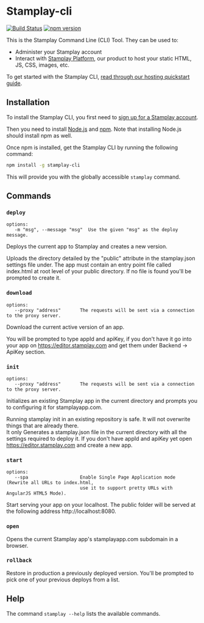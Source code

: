 # Stamplay-cli

[![Build Status](https://travis-ci.org/Stamplay/stamplay-cli.svg)](https://travis-ci.org/Stamplay/stamplay-cli)
[![npm version](https://badge.fury.io/js/stamplay-cli.svg)](http://badge.fury.io/js/stamplay-cli)

This is the Stamplay Command Line (CLI) Tool. They can be used to:

* Administer your Stamplay account
* Interact with [Stamplay Platform](https://editor.stamplay.com), our product to host your
static HTML, JS, CSS, images, etc.

To get started with the Stamplay CLI, [read through our hosting quickstart guide](https://stamplay.com/docs/hosting.html).

## Installation

To install the  Stamplay CLI, you first need to [sign up for a Stamplay account](https://editor.stamplay.com/login?action=register&utm_source=stamplay-cli&utm_content=readme&utm_medium=github).

Then you need to install [Node.js](http://nodejs.org/) and [npm](https://npmjs.org/). Note that
installing Node.js should install npm as well.

Once npm is installed, get the Stamplay CLI by running the following command:

```bash
npm install -g stamplay-cli
```

This will provide you with the globally accessible `stamplay` command.


## Commands

### `deploy`
```
options:
   -m "msg", --message "msg"  Use the given "msg" as the deploy message.
```  
Deploys the current app to Stamplay and creates a new version.

Uploads the directory detailed by the "public" attribute in the stamplay.json settings file under. The app must contain an entry point file called index.html at root level of your public directory. If no file is found you'll be prompted to create it.

### `download`
```
options:
   --proxy "address"       The requests will be sent via a connection to the proxy server.
```  

Download the current active version of an app.

You will be prompted to type appId and apiKey, if you don't have it go into your app on https://editor.stamplay.com and get them under Backend -> ApiKey section.

### `init`
```
options:
   --proxy "address"       The requests will be sent via a connection to the proxy server.
```  
Initializes an existing Stamplay app in the current directory and prompts you to configuring it for stamplayapp.com. 

Running stamplay init in an existing repository is safe. It will not overwrite things that are already there.  
It only Generates a stamplay.json file in the current directory with all the settings required to deploy it. If you don't have appId and apiKey yet open https://editor.stamplay.com and create a new app.

### `start`
```
options:
   --spa                   Enable Single Page Application mode (Rewrite all URLs to index.html,
                           use it to support pretty URLs with AngularJS HTML5 Mode).
```  
Start serving your app on your localhost. The public folder will be served at the following address http://localhost:8080.

### `open`
Opens the current Stamplay app's stamplayapp.com subdomain in a browser.

### `rollback`
Restore in production a previously deployed version. You'll be prompted to pick one of your previous deploys from a list.


## Help

The command `stamplay --help` lists the available commands.
